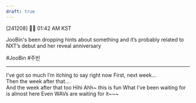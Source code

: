 ```yaml
---
draft: true
---
```

 
[241208] 🐣💭 01:42 AM KST

JooBin's been dropping hints about something and it’s probably related to NXT’s debut and her reveal anniversary

#JooBin #주빈
___

I’ve got so much I’m itching to say right now
First, next week…  
Then the week after that…  
And the week after that too
Hihi
Ahh~ this is fun
What I’ve been waiting for is almost here
Even WAVs are waiting for it~~~